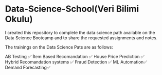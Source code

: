 # Data-Science-School(Veri Bilimi Okulu)

I created this repository to complete the data science path available on the Data Science Bootcamp and to share the requested assignments and notes.

The trainings on the Data Science Pats are as follows:

AB Testing ✅ 
İtem Based Recomandation ✅
House Price Prediction ✅
Hybrid Recomandation systems ✅
Fraud Detection ✅
ML Automation✅
Demand Forecasting✅

